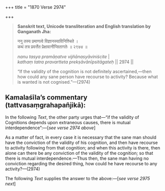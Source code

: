 +++
title = "1870 Verse 2974"

+++
> **Sanskrit text, Unicode transliteration and English translation by Ganganath Jha:** 
>
> ननु तस्य प्रमाणत्वे विज्ञानस्याविनिश्चिते ।  
> कथं तत्र प्रवर्त्तेत प्रेक्षावानीप्सितागतेः ॥ २९७४ ॥ 
>
> *nanu tasya pramāṇatve vijñānasyāviniścite* \|  
> *kathaṃ tatra pravartteta prekṣāvānīpsitāgateḥ* \|\| 2974 \|\| 
>
> “If the validity of the cognition is not definitely ascertained,—then how could any sane person have recourse to activity? Because what is wanted is not cognised.”—(2974)



## Kamalaśīla’s commentary (tattvasaṃgrahapañjikā):

In the following *Text*, the other party urges that—“if the validity of Cognitions depends upon extraneous causes, there is mutual interdependence”:—[*see verse 2974 above*]

As a matter of fact, in every case it is necessary that the sane man should have the conviction of the validity of his cognition, and then have recourse to activity following from that cognition; and when this activity is there, then alone can there be any conviction of the validity of the cognition; so that there is mutual interdependence.—Thus then, the sane man having no conviction regarding the desired thing, how could he have recourse to any activity?—(2974)

The following *Text* supplies the answer to the above:—[*see verse 2975 next*]


